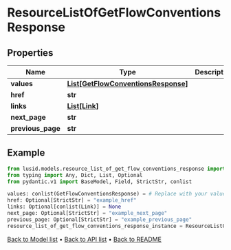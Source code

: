 # ResourceListOfGetFlowConventionsResponse

## Properties
Name | Type | Description | Notes
------------ | ------------- | ------------- | -------------
**values** | [**List[GetFlowConventionsResponse]**](GetFlowConventionsResponse.md) |  | 
**href** | **str** |  | [optional] 
**links** | [**List[Link]**](Link.md) |  | [optional] 
**next_page** | **str** |  | [optional] 
**previous_page** | **str** |  | [optional] 
## Example

```python
from lusid.models.resource_list_of_get_flow_conventions_response import ResourceListOfGetFlowConventionsResponse
from typing import Any, Dict, List, Optional
from pydantic.v1 import BaseModel, Field, StrictStr, conlist

values: conlist(GetFlowConventionsResponse) = # Replace with your value
href: Optional[StrictStr] = "example_href"
links: Optional[conlist(Link)] = None
next_page: Optional[StrictStr] = "example_next_page"
previous_page: Optional[StrictStr] = "example_previous_page"
resource_list_of_get_flow_conventions_response_instance = ResourceListOfGetFlowConventionsResponse(values=values, href=href, links=links, next_page=next_page, previous_page=previous_page)

```

[Back to Model list](../README.md#documentation-for-models) &#8226; [Back to API list](../README.md#documentation-for-api-endpoints) &#8226; [Back to README](../README.md)

